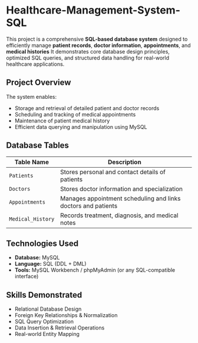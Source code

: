# Healthcare-Management-System-SQL
This project is a comprehensive **SQL-based database system** designed to efficiently manage **patient records**, **doctor information**, **appointments**, and **medical histories** It demonstrates core database design principles, optimized SQL queries, and structured data handling for real-world healthcare applications.



## Project Overview

The system enables:
- Storage and retrieval of detailed patient and doctor records
- Scheduling and tracking of medical appointments
- Maintenance of patient medical history
- Efficient data querying and manipulation using MySQL


##  Database Tables

| Table Name        | Description                                      |
|------------------|--------------------------------------------------|
| `Patients`        | Stores personal and contact details of patients |
| `Doctors`         | Stores doctor information and specialization    |
| `Appointments`    | Manages appointment scheduling and links doctors and patients |
| `Medical_History` | Records treatment, diagnosis, and medical notes |


## Technologies Used

- **Database:** MySQL  
- **Language:** SQL (DDL + DML)  
- **Tools:** MySQL Workbench / phpMyAdmin (or any SQL-compatible interface)


## Skills Demonstrated

- Relational Database Design  
- Foreign Key Relationships & Normalization  
- SQL Query Optimization  
- Data Insertion & Retrieval Operations  
- Real-world Entity Mapping
